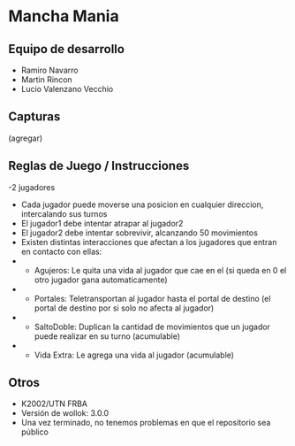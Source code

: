# Mancha Mania

## Equipo de desarrollo

- Ramiro Navarro
- Martin Rincon
- Lucio Valenzano Vecchio

## Capturas

(agregar)

## Reglas de Juego / Instrucciones

-2 jugadores
- Cada jugador puede moverse una posicion en cualquier direccion, intercalando sus turnos
- El jugador1 debe intentar atrapar al jugador2
- El jugador2 debe intentar sobrevivir, alcanzando 50 movimientos
- Existen distintas interacciones que afectan a los jugadores que entran en contacto con ellas:
- - Agujeros: Le quita una vida al jugador que cae en el (si queda en 0 el otro jugador gana automaticamente)
- - Portales: Teletransportan al jugador hasta el portal de destino (el portal de destino por si solo no afecta al jugador)
- - SaltoDoble: Duplican la cantidad de movimientos que un jugador puede realizar en su turno (acumulable)
- - Vida Extra: Le agrega una vida al jugador (acumulable)


## Otros

- K2002/UTN FRBA
- Versión de wollok: 3.0.0
- Una vez terminado, no tenemos problemas en que el repositorio sea público
